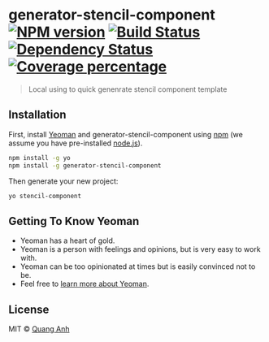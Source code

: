 # generator-stencil-component [![NPM version][npm-image]][npm-url] [![Build Status][travis-image]][travis-url] [![Dependency Status][daviddm-image]][daviddm-url] [![Coverage percentage][coveralls-image]][coveralls-url]
> Local using to quick genenrate stencil component template

## Installation

First, install [Yeoman](http://yeoman.io) and generator-stencil-component using [npm](https://www.npmjs.com/) (we assume you have pre-installed [node.js](https://nodejs.org/)).

```bash
npm install -g yo
npm install -g generator-stencil-component
```

Then generate your new project:

```bash
yo stencil-component
```

## Getting To Know Yeoman

 * Yeoman has a heart of gold.
 * Yeoman is a person with feelings and opinions, but is very easy to work with.
 * Yeoman can be too opinionated at times but is easily convinced not to be.
 * Feel free to [learn more about Yeoman](http://yeoman.io/).

## License

MIT © [Quang Anh](https://xmobe.com)


[npm-image]: https://badge.fury.io/js/generator-stencil-component.svg
[npm-url]: https://npmjs.org/package/generator-stencil-component
[travis-image]: https://travis-ci.org/quanganh206/generator-stencil-component.svg?branch=master
[travis-url]: https://travis-ci.org/quanganh206/generator-stencil-component
[daviddm-image]: https://david-dm.org/quanganh206/generator-stencil-component.svg?theme=shields.io
[daviddm-url]: https://david-dm.org/quanganh206/generator-stencil-component
[coveralls-image]: https://coveralls.io/repos/quanganh206/generator-stencil-component/badge.svg
[coveralls-url]: https://coveralls.io/r/quanganh206/generator-stencil-component
